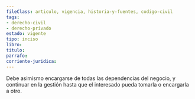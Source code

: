 ```yaml
---
fileClass: articulo, vigencia, historia-y-fuentes, codigo-civil
tags:
- derecho-civil
- derecho-privado
estado: vigente
tipo: inciso
libro:
titulo:
parrafo:
corriente-juridica:
---
```

Debe asimismo encargarse de todas las dependencias del negocio, y continuar en la gestión hasta que el interesado pueda tomarla o encargarla a otro.